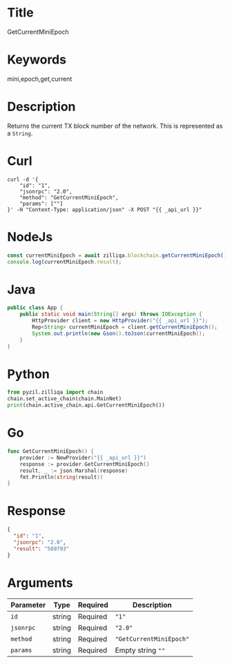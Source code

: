 # Title

GetCurrentMiniEpoch

# Keywords

mini,epoch,get,current

# Description

Returns the current TX block number of the network. This is represented as a `String`.

# Curl

```shell
curl -d '{
    "id": "1",
    "jsonrpc": "2.0",
    "method": "GetCurrentMiniEpoch",
    "params": [""]
}' -H "Content-Type: application/json" -X POST "{{ _api_url }}"
```

# NodeJs

```js
const currentMiniEpoch = await zilliqa.blockchain.getCurrentMiniEpoch();
console.log(currentMiniEpoch.result);
```

# Java


```java
public class App {
    public static void main(String[] args) throws IOException {
        HttpProvider client = new HttpProvider("{{ _api_url }}");
        Rep<String> currentMiniEpoch = client.getCurrentMiniEpoch();
        System.out.println(new Gson().toJson(currentMiniEpoch));
    }
}
```

# Python

```python
from pyzil.zilliqa import chain
chain.set_active_chain(chain.MainNet)
print(chain.active_chain.api.GetCurrentMiniEpoch())
```

# Go

```go
func GetCurrentMiniEpoch() {
    provider := NewProvider("{{ _api_url }}")
    response := provider.GetCurrentMiniEpoch()
    result, _ := json.Marshal(response)
    fmt.Println(string(result))
}
```

# Response

```json
{
  "id": "1",
  "jsonrpc": "2.0",
  "result": "589793"
}
```

# Arguments

| Parameter | Type   | Required | Description             |
| --------- | ------ | -------- | ----------------------- |
| `id`      | string | Required | `"1"`                   |
| `jsonrpc` | string | Required | `"2.0"`                 |
| `method`  | string | Required | `"GetCurrentMiniEpoch"` |
| `params`  | string | Required | Empty string `""`       |
